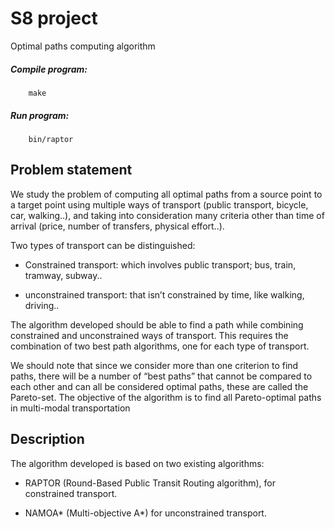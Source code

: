 # S8 project
Optimal paths computing algorithm

##### Compile program:

		make
  
##### Run program:

		bin/raptor

## Problem statement

We study the problem of computing all optimal paths from a source point to a target point using multiple ways of transport (public transport, bicycle, car, walking..), and taking into consideration many criteria other than time of arrival (price, number of transfers, physical effort..). 

Two types of transport can be distinguished:

- Constrained transport: which involves public transport; bus, train, tramway, subway..

- unconstrained transport:  that isn’t constrained by time, like walking, driving..

The algorithm developed should be able to find a path while combining constrained and unconstrained ways of transport. This requires the combination of two best path algorithms, one for each type of transport. 

We should note that since we consider more than one criterion to find paths, there will be a number of  “best paths” that cannot be compared to each other and can all be considered optimal paths, these are called the Pareto-set. The objective of the algorithm is to find all Pareto-optimal paths in multi-modal transportation

## Description

The algorithm developed is based on two existing algorithms:

- RAPTOR (Round-Based Public Transit Routing algorithm), for constrained transport.

- NAMOA* (Multi-objective A*) for unconstrained transport.
